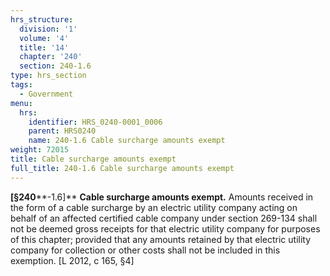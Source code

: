 ```yaml
---
hrs_structure:
  division: '1'
  volume: '4'
  title: '14'
  chapter: '240'
  section: 240-1.6
type: hrs_section
tags:
  - Government
menu:
  hrs:
    identifier: HRS_0240-0001_0006
    parent: HRS0240
    name: 240-1.6 Cable surcharge amounts exempt
weight: 72015
title: Cable surcharge amounts exempt
full_title: 240-1.6 Cable surcharge amounts exempt
---
```

**[§240****-1.6]** **Cable surcharge amounts exempt.** Amounts received in the form of a cable surcharge by an electric utility company acting on behalf of an affected certified cable company under section 269-134 shall not be deemed gross receipts for that electric utility company for purposes of this chapter; provided that any amounts retained by that electric utility company for collection or other costs shall not be included in this exemption. [L 2012, c 165, §4]
